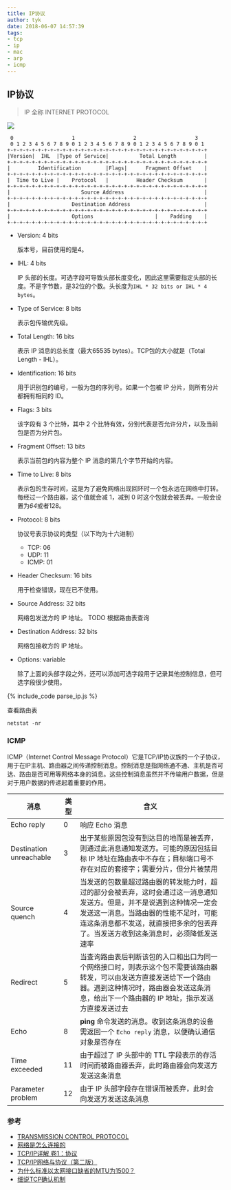 ```yaml
---
title: IP协议
author: tyk
date: 2018-06-07 14:57:39
tags:
- tcp 
- ip
- mac
- arp
- icmp
---
```

## IP协议

> IP 全称 INTERNET PROTOCOL

![](/images/tcp-ip-mac.png)

```
 0                   1                   2                   3
 0 1 2 3 4 5 6 7 8 9 0 1 2 3 4 5 6 7 8 9 0 1 2 3 4 5 6 7 8 9 0 1
+-+-+-+-+-+-+-+-+-+-+-+-+-+-+-+-+-+-+-+-+-+-+-+-+-+-+-+-+-+-+-+-+
|Version|  IHL  |Type of Service|          Total Length         |
+-+-+-+-+-+-+-+-+-+-+-+-+-+-+-+-+-+-+-+-+-+-+-+-+-+-+-+-+-+-+-+-+
|         Identification        |Flags|      Fragment Offset    |
+-+-+-+-+-+-+-+-+-+-+-+-+-+-+-+-+-+-+-+-+-+-+-+-+-+-+-+-+-+-+-+-+
|  Time to Live |    Protocol   |         Header Checksum       |
+-+-+-+-+-+-+-+-+-+-+-+-+-+-+-+-+-+-+-+-+-+-+-+-+-+-+-+-+-+-+-+-+
|                       Source Address                          |
+-+-+-+-+-+-+-+-+-+-+-+-+-+-+-+-+-+-+-+-+-+-+-+-+-+-+-+-+-+-+-+-+
|                    Destination Address                        |
+-+-+-+-+-+-+-+-+-+-+-+-+-+-+-+-+-+-+-+-+-+-+-+-+-+-+-+-+-+-+-+-+
|                    Options                    |    Padding    |
+-+-+-+-+-+-+-+-+-+-+-+-+-+-+-+-+-+-+-+-+-+-+-+-+-+-+-+-+-+-+-+-+
```

- Version:  4 bits

    版本号，目前使用的是4。

- IHL:  4 bits

    IP 头部的长度。可选字段可导致头部长度变化，因此这里需要指定头部的长度。不是字节数，是32位的个数。头长度为`IHL * 32 bits or IHL * 4 bytes`。

- Type of Service:  8 bits

    表示包传输优先级。

- Total Length:  16 bits

    表示 IP 消息的总长度（最大65535 bytes）。TCP包的大小就是（Total Length - IHL）。

- Identification:  16 bits

    用于识别包的编号，一般为包的序列号。如果一个包被 IP 分片，则所有分片都拥有相同的 ID。

- Flags:  3 bits

    该字段有 3 个比特，其中 2 个比特有效，分别代表是否允许分片，以及当前包是否为分片包。

- Fragment Offset:  13 bits

    表示当前包的内容为整个 IP 消息的第几个字节开始的内容。

- Time to Live:  8 bits

    表示包的生存时间，这是为了避免网络出现回环时一个包永远在网络中打转。每经过一个路由器，这个值就会减 1，减到 0 时这个包就会被丢弃。一般会设置为*64*或者128。

- Protocol:  8 bits

    协议号表示协议的类型（以下均为十六进制）
    
    - TCP: 06
    - UDP: 11
    - ICMP: 01

- Header Checksum:  16 bits

    用于检查错误，现在已不使用。

- Source Address:  32 bits

    网络包发送方的 IP 地址。 TODO 根据路由表查询

- Destination Address:  32 bits

    网络包接收方的 IP 地址。

- Options:  variable

    除了上面的头部字段之外，还可以添加可选字段用于记录其他控制信息，但可选字段很少使用。


{% include_code parse_ip.js %}

查看路由表
```
netstat -nr
```

### ICMP
ICMP（Internet Control Message Protocol）它是TCP/IP协议族的一个子协议，用于在IP主机、路由器之间传递控制消息。控制消息是指网络通不通、主机是否可达、路由是否可用等网络本身的消息。这些控制消息虽然并不传输用户数据，但是对于用户数据的传递起着重要的作用。

|          消息            | 类型 |   含义                                |
| ----------------------- | ---- | ------------------------------------ |
| Echo reply              | 0    | 响应 Echo 消息                        |
| Destination unreachable | 3    | 出于某些原因包没有到达目的地而是被丢弃，则通过此消息通知发送方。可能的原因包括目标 IP 地址在路由表中不存在；目标端口号不存在对应的套接字；需要分片，但分片被禁用 |
| Source quench           | 4    | 当发送的包数量超过路由器的转发能力时，超过的部分会被丢弃，这时会通过这一消息通知发送方。但是，并不是说遇到这种情况一定会发送这一消息。当路由器的性能不足时，可能连这条消息都不发送，就直接把多余的包丢弃了。当发送方收到这条消息时，必须降低发送速率 |
| Redirect                | 5    | 当查询路由表后判断该包的入口和出口为同一个网络接口时，则表示这个包不需要该路由器转发，可以由发送方直接发送给下一个路由器。遇到这种情况时，路由器会发送这条消息，给出下一个路由器的 IP 地址，指示发送方直接发送过去  |
| Echo                    | 8    | **ping** 命令发送的消息。收到这条消息的设备需返回一个 `Echo reply` 消息，以便确认通信对象是否存在 |
| Time exceeded           | 11   | 由于超过了 IP 头部中的 TTL 字段表示的存活时间而被路由器丢弃，此时路由器会向发送方发送这条消息 |
| Parameter problem       | 12   | 由于 IP 头部字段存在错误而被丢弃，此时会向发送方发送这条消息 |

### 参考
- [TRANSMISSION CONTROL PROTOCOL](https://tools.ietf.org/html/rfc793#section-3.1)
- [网络是怎么连接的](https://book.douban.com/subject/26941639/)
- [TCP/IP详解 卷1：协议](https://book.douban.com/subject/1088054/)
- [TCP/IP网络与协议（第二版）](https://book.douban.com/subject/1683696/)
- [为什么标准以太网接口缺省的MTU为1500？](https://www.zhihu.com/question/21524257)
- [细说TCP确认机制](https://community.emc.com/message/842879#842879)